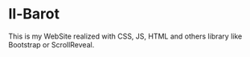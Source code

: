 # Il-Barot
This is my WebSite realized with CSS, JS, HTML and others library like Bootstrap or ScrollReveal.
